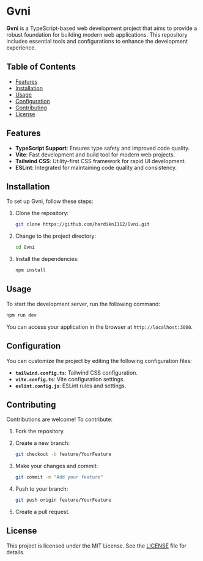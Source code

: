 # Gvni

**Gvni** is a TypeScript-based web development project that aims to provide a robust foundation for building modern web applications. This repository includes essential tools and configurations to enhance the development experience.

## Table of Contents

- [Features](#features)
- [Installation](#installation)
- [Usage](#usage)
- [Configuration](#configuration)
- [Contributing](#contributing)
- [License](#license)

## Features

- **TypeScript Support**: Ensures type safety and improved code quality.
- **Vite**: Fast development and build tool for modern web projects.
- **Tailwind CSS**: Utility-first CSS framework for rapid UI development.
- **ESLint**: Integrated for maintaining code quality and consistency.

## Installation

To set up Gvni, follow these steps:

1. Clone the repository:
   ```bash
   git clone https://github.com/hardikn1112/Gvni.git
   ```

2. Change to the project directory:
   ```bash
   cd Gvni
   ```

3. Install the dependencies:
   ```bash
   npm install
   ```

## Usage

To start the development server, run the following command:

```bash
npm run dev
```

You can access your application in the browser at `http://localhost:3000`.

## Configuration

You can customize the project by editing the following configuration files:

- **`tailwind.config.ts`**: Tailwind CSS configuration.
- **`vite.config.ts`**: Vite configuration settings.
- **`eslint.config.js`**: ESLint rules and settings.

## Contributing

Contributions are welcome! To contribute:

1. Fork the repository.
2. Create a new branch:
   ```bash
   git checkout -b feature/YourFeature
   ```

3. Make your changes and commit:
   ```bash
   git commit -m "Add your feature"
   ```

4. Push to your branch:
   ```bash
   git push origin feature/YourFeature
   ```

5. Create a pull request.

## License

This project is licensed under the MIT License. See the [LICENSE](LICENSE) file for details.
